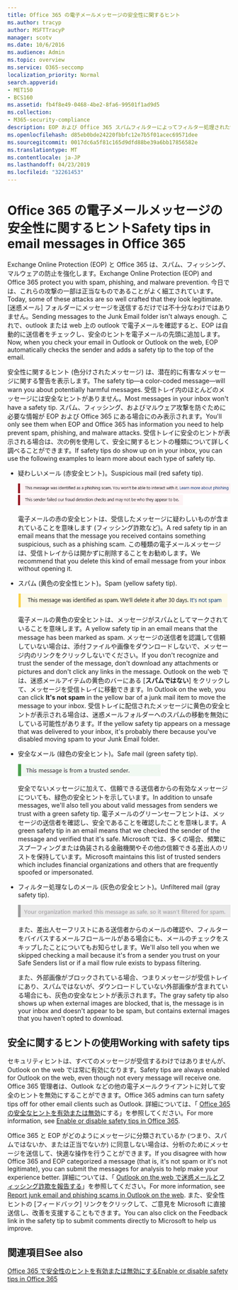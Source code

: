 ```yaml
---
title: Office 365 の電子メールメッセージの安全性に関するヒント
ms.author: tracyp
author: MSFTTracyP
manager: scotv
ms.date: 10/6/2016
ms.audience: Admin
ms.topic: overview
ms.service: O365-seccomp
localization_priority: Normal
search.appverid:
- MET150
- BCS160
ms.assetid: fb4f8e49-0468-4be2-8fa6-99501f1ad9d5
ms.collection:
- M365-security-compliance
description: EOP および Office 365 スパムフィルターによってフィルター処理された電子メールメッセージの安全のヒントを紹介します。
ms.openlocfilehash: d85eb0bde24220fbbfc12e7b5f01acec69571dee
ms.sourcegitcommit: 0017dc6a5f81c165d9dfd88be39a6bb17856582e
ms.translationtype: MT
ms.contentlocale: ja-JP
ms.lasthandoff: 04/23/2019
ms.locfileid: "32261453"
---
```

# <a name="safety-tips-in-email-messages-in-office-365"></a><span data-ttu-id="66eab-103">Office 365 の電子メールメッセージの安全性に関するヒント</span><span class="sxs-lookup"><span data-stu-id="66eab-103">Safety tips in email messages in Office 365</span></span>

<span data-ttu-id="66eab-104">Exchange Online Protection (EOP) と Office 365 は、スパム、フィッシング、マルウェアの防止を強化します。</span><span class="sxs-lookup"><span data-stu-id="66eab-104">Exchange Online Protection (EOP) and Office 365 protect you with spam, phishing, and malware prevention.</span></span> <span data-ttu-id="66eab-105">今日では、これらの攻撃の一部は正当なものであることがよく細工されています。</span><span class="sxs-lookup"><span data-stu-id="66eab-105">Today, some of these attacks are so well crafted that they look legitimate.</span></span> <span data-ttu-id="66eab-106">[迷惑メール] フォルダーにメッセージを送信するだけでは不十分なわけではありません。</span><span class="sxs-lookup"><span data-stu-id="66eab-106">Sending messages to the Junk Email folder isn't always enough.</span></span> <span data-ttu-id="66eab-107">これで、outlook または web 上の outlook で電子メールを確認すると、EOP は自動的に送信者をチェックし、安全のヒントを電子メールの先頭に追加します。</span><span class="sxs-lookup"><span data-stu-id="66eab-107">Now, when you check your email in Outlook or Outlook on the web, EOP automatically checks the sender and adds a safety tip to the top of the email.</span></span> 
  
<span data-ttu-id="66eab-108">安全性に関するヒント (色分けされたメッセージ) は、潜在的に有害なメッセージに関する警告を表示します。</span><span class="sxs-lookup"><span data-stu-id="66eab-108">The safety tip—a color-coded message—will warn you about potentially harmful messages.</span></span> <span data-ttu-id="66eab-109">受信トレイ内のほとんどのメッセージには安全なヒントがありません。</span><span class="sxs-lookup"><span data-stu-id="66eab-109">Most messages in your inbox won't have a safety tip.</span></span> <span data-ttu-id="66eab-110">スパム、フィッシング、およびマルウェア攻撃を防ぐために必要な情報が EOP および Office 365 にある場合にのみ表示されます。</span><span class="sxs-lookup"><span data-stu-id="66eab-110">You'll only see them when EOP and Office 365 has information you need to help prevent spam, phishing, and malware attacks.</span></span> <span data-ttu-id="66eab-111">受信トレイに安全のヒントが表示される場合は、次の例を使用して、安全に関するヒントの種類について詳しく調べることができます。</span><span class="sxs-lookup"><span data-stu-id="66eab-111">If safety tips do show up on in your inbox, you can use the following examples to learn more about each type of safety tip.</span></span>
  
- <span data-ttu-id="66eab-112">疑わしいメール (赤安全ヒント)。</span><span class="sxs-lookup"><span data-stu-id="66eab-112">Suspicious mail (red safety tip).</span></span>
    
    ![赤の安全ヒントを示すスクリーンショット。](media/5078a0be-e556-44a1-b169-09d780d26898.png)
  
    <span data-ttu-id="66eab-114">電子メールの赤の安全ヒントは、受信したメッセージに疑わしいものが含まれていることを意味します (フィッシング詐欺など)。</span><span class="sxs-lookup"><span data-stu-id="66eab-114">A red safety tip in an email means that the message you received contains something suspicious, such as a phishing scam.</span></span> <span data-ttu-id="66eab-115">この種類の電子メールメッセージは、受信トレイからは開かずに削除することをお勧めします。</span><span class="sxs-lookup"><span data-stu-id="66eab-115">We recommend that you delete this kind of email message from your inbox without opening it.</span></span>
    
- <span data-ttu-id="66eab-116">スパム (黄色の安全性ヒント)。</span><span class="sxs-lookup"><span data-stu-id="66eab-116">Spam (yellow safety tip).</span></span>
    
    ![黄色の安全性ヒントを示すスクリーンショット。](media/793c9265-ea44-48fd-a98f-804fadd4163b.png)
  
    <span data-ttu-id="66eab-118">電子メールの黄色の安全ヒントは、メッセージがスパムとしてマークされていることを意味します。</span><span class="sxs-lookup"><span data-stu-id="66eab-118">A yellow safety tip in an email means that the message has been marked as spam.</span></span> <span data-ttu-id="66eab-119">メッセージの送信者を認識して信頼していない場合は、添付ファイルや画像をダウンロードしないで、メッセージ内のリンクをクリックしないでください。</span><span class="sxs-lookup"><span data-stu-id="66eab-119">If you don't recognize and trust the sender of the message, don't download any attachments or pictures and don't click any links in the message.</span></span> <span data-ttu-id="66eab-120">Outlook on the web では、迷惑メールアイテムの黄色のバーにある [**スパムではない**] をクリックして、メッセージを受信トレイに移動できます。</span><span class="sxs-lookup"><span data-stu-id="66eab-120">In Outlook on the web, you can click **It's not spam** in the yellow bar of a junk mail item to move the message to your inbox.</span></span> <span data-ttu-id="66eab-121">受信トレイに配信されたメッセージに黄色の安全ヒントが表示される場合は、迷惑メールフォルダーへのスパムの移動を無効にしている可能性があります。</span><span class="sxs-lookup"><span data-stu-id="66eab-121">If the yellow safety tip appears on a message that was delivered to your inbox, it's probably there because you've disabled moving spam to your Junk Email folder.</span></span> 
    
- <span data-ttu-id="66eab-122">安全なメール (緑色の安全ヒント)。</span><span class="sxs-lookup"><span data-stu-id="66eab-122">Safe mail (green safety tip).</span></span>
    
    ![緑の安全ヒントを示すスクリーンショット。](media/acbc11d0-f626-4848-9fbf-66eeeda3f803.png)
  
    <span data-ttu-id="66eab-124">安全でないメッセージに加えて、信頼できる送信者からの有効なメッセージについても、緑色の安全ヒントを示しています。</span><span class="sxs-lookup"><span data-stu-id="66eab-124">In addition to unsafe messages, we'll also tell you about valid messages from senders we trust with a green safety tip.</span></span> <span data-ttu-id="66eab-125">電子メールのグリーンセーフヒントは、メッセージの送信者を確認し、安全であることを確認したことを意味します。</span><span class="sxs-lookup"><span data-stu-id="66eab-125">A green safety tip in an email means that we checked the sender of the message and verified that it's safe.</span></span> <span data-ttu-id="66eab-126">Microsoft では、多くの場合、頻繁にスプーフィングまたは偽装される金融機関やその他の信頼できる差出人のリストを保持しています。</span><span class="sxs-lookup"><span data-stu-id="66eab-126">Microsoft maintains this list of trusted senders which includes financial organizations and others that are frequently spoofed or impersonated.</span></span>
    
- <span data-ttu-id="66eab-127">フィルター処理なしのメール (灰色の安全ヒント)。</span><span class="sxs-lookup"><span data-stu-id="66eab-127">Unfiltered mail (gray safety tip).</span></span>
    
    ![灰色の安全なヒントを示すスクリーンショット。](media/c4d0cf8f-08e9-4c84-beee-1d9e0b022e0a.png)
  
    <span data-ttu-id="66eab-129">また、差出人セーフリストにある送信者からのメールの確認や、フィルターをバイパスするメールフロールールがある場合にも、メールのチェックをスキップしたことについてもお知らせします。</span><span class="sxs-lookup"><span data-stu-id="66eab-129">We'll also tell you when we skipped checking a mail because it's from a sender you trust on your Safe Senders list or if a mail flow rule exists to bypass filtering.</span></span> 
    
    <span data-ttu-id="66eab-130">また、外部画像がブロックされている場合、つまりメッセージが受信トレイにあり、スパムではないが、ダウンロードしていない外部画像が含まれている場合にも、灰色の安全なヒントが表示されます。</span><span class="sxs-lookup"><span data-stu-id="66eab-130">The gray safety tip also shows up when external images are blocked, that is, the message is in your inbox and doesn't appear to be spam, but contains external images that you haven't opted to download.</span></span>
    
## <a name="working-with-safety-tips"></a><span data-ttu-id="66eab-131">安全に関するヒントの使用</span><span class="sxs-lookup"><span data-stu-id="66eab-131">Working with safety tips</span></span>

<span data-ttu-id="66eab-132">セキュリティヒントは、すべてのメッセージが受信するわけではありませんが、Outlook on the web では常に有効になります。</span><span class="sxs-lookup"><span data-stu-id="66eab-132">Safety tips are always enabled for Outlook on the web, even though not every message will receive one.</span></span> <span data-ttu-id="66eab-133">Office 365 管理者は、Outlook などの他の電子メールクライアントに対して安全のヒントを無効にすることができます。</span><span class="sxs-lookup"><span data-stu-id="66eab-133">Office 365 admins can turn safety tips off for other email clients such as Outlook.</span></span> <span data-ttu-id="66eab-134">詳細については、「 [Office 365 の安全なヒントを有効または無効](enable-or-disable-safety-tips.md)にする」を参照してください。</span><span class="sxs-lookup"><span data-stu-id="66eab-134">For more information, see [Enable or disable safety tips in Office 365](enable-or-disable-safety-tips.md).</span></span>
  
<span data-ttu-id="66eab-135">Office 365 と EOP がどのようにメッセージに分類されているか (つまり、スパムではないか、または正当でないか) に同意しない場合は、分析のためにメッセージを送信して、快適な操作を行うことができます。</span><span class="sxs-lookup"><span data-stu-id="66eab-135">If you disagree with how Office 365 and EOP categorized a message (that is, it's not spam or it's not legitimate), you can submit the messages for analysis to help make your experience better.</span></span> <span data-ttu-id="66eab-136">詳細については、「 [Outlook on the web で迷惑メールとフィッシング詐欺を報告する](https://technet.microsoft.com/library/dn594557.aspx)」を参照してください。</span><span class="sxs-lookup"><span data-stu-id="66eab-136">For more information, see [Report junk email and phishing scams in Outlook on the web](https://technet.microsoft.com/library/dn594557.aspx).</span></span> <span data-ttu-id="66eab-137">また、安全性ヒントの [フィードバック] リンクをクリックして、ご意見を Microsoft に直接送信し、改善を支援することもできます。</span><span class="sxs-lookup"><span data-stu-id="66eab-137">You can also click on the Feedback link in the safety tip to submit comments directly to Microsoft to help us improve.</span></span>
  
## <a name="see-also"></a><span data-ttu-id="66eab-138">関連項目</span><span class="sxs-lookup"><span data-stu-id="66eab-138">See also</span></span>

[<span data-ttu-id="66eab-139">Office 365 で安全性のヒントを有効または無効にする</span><span class="sxs-lookup"><span data-stu-id="66eab-139">Enable or disable safety tips in Office 365</span></span>](enable-or-disable-safety-tips.md)

